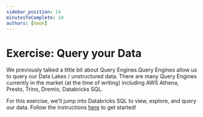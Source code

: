 ```yaml
---
sidebar_position: 14
minutesToComplete: 10
authors: [kmok]
---
```

# Exercise: Query your Data
We previously talked a little bit about Query Engines.Query Engines  allow us to query our Data Lakes / unstructured data. There are many Query Engines currently in the market (at the time of writing) including AWS Athena, Presto, Trino, Dremio, Databricks SQL. 

For this exercise, we'll jump into Databricks SQL to view, explore, and query our data. Follow the instructions [here](https://github.com/Data-Dynamos/excercise-ev-databricks/tree/master/view-data-in-dbx-sql) to get started!
